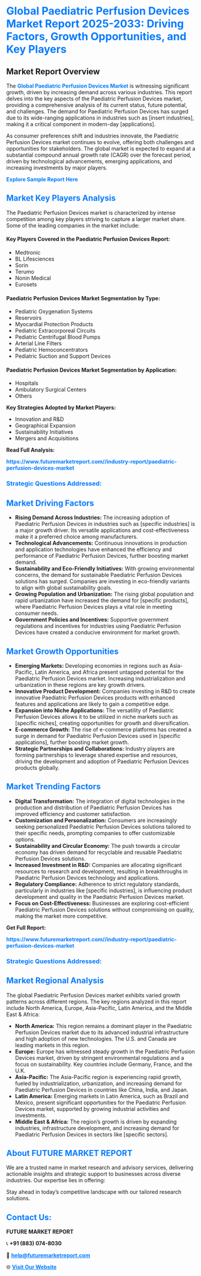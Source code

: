 <h1 style="color: #007BFF;">Global Paediatric Perfusion Devices Market Report 2025-2033: Driving Factors, Growth Opportunities, and Key Players</h1>

<section id="overview">
<h2>Market Report Overview</h2>
<p>The <a href="https://www.futuremarketreport.com//industry-report/paediatric-perfusion-devices-market" style="color: #007BFF; text-decoration: none;"><strong>Global Paediatric Perfusion Devices Market</strong></a> is witnessing significant growth, driven by increasing demand across various industries. This report delves into the key aspects of the Paediatric Perfusion Devices market, providing a comprehensive analysis of its current status, future potential, and challenges. The demand for Paediatric Perfusion Devices has surged due to its wide-ranging applications in industries such as [insert industries], making it a critical component in modern-day [applications].</p>
<p>As consumer preferences shift and industries innovate, the Paediatric Perfusion Devices market continues to evolve, offering both challenges and opportunities for stakeholders. The global market is expected to expand at a substantial compound annual growth rate (CAGR) over the forecast period, driven by technological advancements, emerging applications, and increasing investments by major players.</p>
</section>

<section id="overview">
<p><a href="https://www.futuremarketreport.com//request-sample/reportId=77187" style="color: #007BFF; text-decoration: none;"><strong>Explore Sample Report Here</strong></a></p>
</section>

<section id="key-players">
<h2 style="color: #007BFF;">Market Key Players Analysis</h2>
<p>The Paediatric Perfusion Devices market is characterized by intense competition among key players striving to capture a larger market share. Some of the leading companies in the market include:</p>
<h4>Key Players Covered in the Paediatric Perfusion Devices Report:</h4>
<ul><li>Medtronic</li><li>BL Lifesciences</li><li>Sorin</li><li>Terumo</li><li>Nonin Medical</li><li>Eurosets</li></ul>
<h4>Paediatric Perfusion Devices Market Segmentation by Type:</h4>
<ul><li>Pediatric Oxygenation Systems</li><li>Reservoirs</li><li>Myocardial Protection Products</li><li>Pediatric Extracorporeal Circuits</li><li>Pediatric Centrifugal Blood Pumps</li><li>Arterial Line Filters</li><li>Pediatric Hemoconcentrators</li><li>Pediatric Suction and Support Devices</li></ul>

<h4>Paediatric Perfusion Devices Market Segmentation by Application:</h4>
<ul><li>Hospitals</li><li>Ambulatory Surgical Centers</li><li>Others</li></ul>
<p><strong>Key Strategies Adopted by Market Players:</strong></p>
<ul>
<li>Innovation and R&D</li>
<li>Geographical Expansion</li>
<li>Sustainability Initiatives</li>
<li>Mergers and Acquisitions</li>
</ul>
</section>

<section>
<p><strong>Read Full Analysis: </strong></p><a href="https://www.futuremarketreport.com//industry-report/paediatric-perfusion-devices-market" style="color: #007BFF; text-decoration: none;"><strong>https://www.futuremarketreport.com//industry-report/paediatric-perfusion-devices-market</strong></a>
<h3 style="color: #007BFF;">Strategic Questions Addressed:</h3>
</section>

<section id="driving-factors">
<h2 style="color: #007BFF;">Market Driving Factors</h2>
<ul>
<li><strong>Rising Demand Across Industries:</strong> The increasing adoption of Paediatric Perfusion Devices in industries such as [specific industries] is a major growth driver. Its versatile applications and cost-effectiveness make it a preferred choice among manufacturers.</li>
<li><strong>Technological Advancements:</strong> Continuous innovations in production and application technologies have enhanced the efficiency and performance of Paediatric Perfusion Devices, further boosting market demand.</li>
<li><strong>Sustainability and Eco-Friendly Initiatives:</strong> With growing environmental concerns, the demand for sustainable Paediatric Perfusion Devices solutions has surged. Companies are investing in eco-friendly variants to align with global sustainability goals.</li>
<li><strong>Growing Population and Urbanization:</strong> The rising global population and rapid urbanization have increased the demand for [specific products], where Paediatric Perfusion Devices plays a vital role in meeting consumer needs.</li>
<li><strong>Government Policies and Incentives:</strong> Supportive government regulations and incentives for industries using Paediatric Perfusion Devices have created a conducive environment for market growth.</li>
</ul>
</section>

<section id="growth-opportunities">
<h2 style="color: #007BFF;">Market Growth Opportunities</h2>
<ul>
<li><strong>Emerging Markets:</strong> Developing economies in regions such as Asia-Pacific, Latin America, and Africa present untapped potential for the Paediatric Perfusion Devices market. Increasing industrialization and urbanization in these regions are key growth drivers.</li>
<li><strong>Innovative Product Development:</strong> Companies investing in R&D to create innovative Paediatric Perfusion Devices products with enhanced features and applications are likely to gain a competitive edge.</li>
<li><strong>Expansion into Niche Applications:</strong> The versatility of Paediatric Perfusion Devices allows it to be utilized in niche markets such as [specific niches], creating opportunities for growth and diversification.</li>
<li><strong>E-commerce Growth:</strong> The rise of e-commerce platforms has created a surge in demand for Paediatric Perfusion Devices used in [specific applications], further boosting market growth.</li>
<li><strong>Strategic Partnerships and Collaborations:</strong> Industry players are forming partnerships to leverage shared expertise and resources, driving the development and adoption of Paediatric Perfusion Devices products globally.</li>
</ul>
</section>

<section id="trending-factors">
<h2 style="color: #007BFF;">Market Trending Factors</h2>
<ul>
<li><strong>Digital Transformation:</strong> The integration of digital technologies in the production and distribution of Paediatric Perfusion Devices has improved efficiency and customer satisfaction.</li>
<li><strong>Customization and Personalization:</strong> Consumers are increasingly seeking personalized Paediatric Perfusion Devices solutions tailored to their specific needs, prompting companies to offer customizable options.</li>
<li><strong>Sustainability and Circular Economy:</strong> The push towards a circular economy has driven demand for recyclable and reusable Paediatric Perfusion Devices solutions.</li>
<li><strong>Increased Investment in R&D:</strong> Companies are allocating significant resources to research and development, resulting in breakthroughs in Paediatric Perfusion Devices technology and applications.</li>
<li><strong>Regulatory Compliance:</strong> Adherence to strict regulatory standards, particularly in industries like [specific industries], is influencing product development and quality in the Paediatric Perfusion Devices market.</li>
<li><strong>Focus on Cost-Effectiveness:</strong> Businesses are exploring cost-efficient Paediatric Perfusion Devices solutions without compromising on quality, making the market more competitive.</li>
</ul>
</section>

<section>
<p><strong>Get Full Report: </strong></p><a href="https://www.futuremarketreport.com//industry-report/paediatric-perfusion-devices-market" style="color: #007BFF; text-decoration: none;"><strong>https://www.futuremarketreport.com//industry-report/paediatric-perfusion-devices-market</strong></a>
<h3 style="color: #007BFF;">Strategic Questions Addressed:</h3>
</section>


<section id="regional-analysis">
<h2 style="color: #007BFF;">Market Regional Analysis</h2>
<p>The global Paediatric Perfusion Devices market exhibits varied growth patterns across different regions. The key regions analyzed in this report include North America, Europe, Asia-Pacific, Latin America, and the Middle East & Africa:</p>
<ul>
<li><strong>North America:</strong> This region remains a dominant player in the Paediatric Perfusion Devices market due to its advanced industrial infrastructure and high adoption of new technologies. The U.S. and Canada are leading markets in this region.</li>
<li><strong>Europe:</strong> Europe has witnessed steady growth in the Paediatric Perfusion Devices market, driven by stringent environmental regulations and a focus on sustainability. Key countries include Germany, France, and the U.K.</li>
<li><strong>Asia-Pacific:</strong> The Asia-Pacific region is experiencing rapid growth, fueled by industrialization, urbanization, and increasing demand for Paediatric Perfusion Devices in countries like China, India, and Japan.</li>
<li><strong>Latin America:</strong> Emerging markets in Latin America, such as Brazil and Mexico, present significant opportunities for the Paediatric Perfusion Devices market, supported by growing industrial activities and investments.</li>
<li><strong>Middle East & Africa:</strong> The region’s growth is driven by expanding industries, infrastructure development, and increasing demand for Paediatric Perfusion Devices in sectors like [specific sectors].</li>
</ul>
</section>

<footer>
<h2 style="color: #007BFF;">About FUTURE MARKET REPORT</h2>
<p>We are a trusted name in market research and advisory services, delivering actionable insights and strategic support to businesses across diverse industries. Our expertise lies in offering:</p>

<p>Stay ahead in today’s competitive landscape with our tailored research solutions.</p>

<h2 style="color: #007BFF;">Contact Us:</h2>
<p><strong>FUTURE MARKET REPORT</strong></p>
<p>📞 <strong>+91 (883) 074-8030</strong></p>
<p>📧 <strong><a href="mailto:help@futuremarketreport.com" style="color: #007BFF;">help@futuremarketreport.com</a></strong></p>
<p>🌐 <strong><a href="https://www.futuremarketreport.com/" style="color: #007BFF;">Visit Our Website</a></strong></p>
</footer>